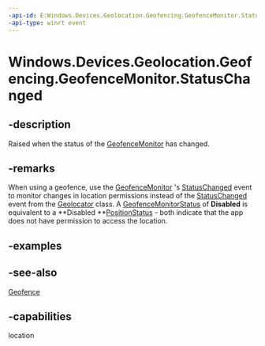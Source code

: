 ```yaml
---
-api-id: E:Windows.Devices.Geolocation.Geofencing.GeofenceMonitor.StatusChanged
-api-type: winrt event
---
```


<!-- Event syntax
public event Windows.Foundation.TypedEventHandler StatusChanged<Windows.Devices.Geolocation.Geofencing.GeofenceMonitor,  object>
-->

# Windows.Devices.Geolocation.Geofencing.GeofenceMonitor.StatusChanged

## -description
Raised when the status of the [GeofenceMonitor](geofencemonitor.md) has changed.

## -remarks
When using a geofence, use the [GeofenceMonitor](geofencemonitor.md) 's [StatusChanged](geofencemonitor_statuschanged.md) event to monitor changes in location permissions instead of the [StatusChanged](../windows.devices.geolocation/geolocator_statuschanged.md) event from the [Geolocator](../windows.devices.geolocation/geolocator.md) class. A [GeofenceMonitorStatus](geofencemonitorstatus.md) of **Disabled** is equivalent to a **Disabled **[PositionStatus](../windows.devices.geolocation/positionstatus.md) - both indicate that the app does not have permission to access the location.

## -examples

## -see-also
[Geofence](geofence.md)
## -capabilities
location
